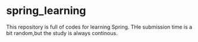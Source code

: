 # spring_learning
This repository is full of codes for learning Spring.
THe submission time is a bit random,but the study is always continous.
